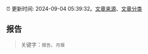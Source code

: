 :alarm_clock: 更新时间: 2024-09-04 05:39:32。[文章来源](/README.md)、[文章分类](/TAGS.md)

## 报告


> 关键字：`报告`、`月报`



